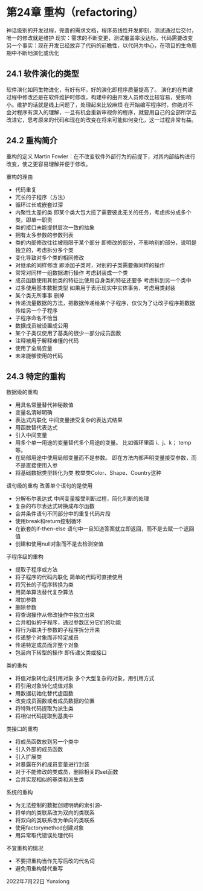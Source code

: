 # 第24章 重构（refactoring）
神话级别的开发过程，完善的需求文档，程序员线性开发即刻，测试通过后交付，唯一的修改就是维护
现实：需求的不断变更，测试覆盖率没达标，代码需要改变
另一个事实：现在开发已经放弃了代码的前瞻性，以代码为中心，在项目的生命周期中不断地演化或优化
## 24.1 软件演化的类型
软件演化如同生物进化，有好有坏，好的演化即程序质量提高了。
演化的在构建过程中修改还是在软件维护时修改，构建中的由开发人员修改比较容易，受影响小。维护的话就是线上问题了，处理起来比较麻烦
在开始编写程序时，你绝对不会对程序有深入的理解，一旦有机会重新审视你的程序，就要用自己的全部所学去改进它，思考原来的代码和现在的改变在将来可能如何变化，这一过程非常有益。

## 24.2 重构简介
重构的定义
Martin Fowler：在不改变软件外部行为的前提下，对其内部结构进行改变，使之更容易理解并便于修改。

重构的理由
- 代码重复
- 冗长的子程序（方法）
- 循环过长或嵌套过深
- 内聚性太差的类   即某个类大包大揽了需要彼此无关的任务，考虑拆分成多个类，即单一职责
- 类的接口未能提供层次一致的抽象
- 拥有太多参数的参数列表
- 类的内部修改往往被局限于某个部分  即修改的部分，不影响别的部分，说明是独立的，考虑拆分多个类
- 变化导致对多个类的相同修改
- 对继承的同样修改  即添加子类时，对别的子类需要做同样的操作
- 常常对同样一组数据进行操作 考虑封装成一个类
- 成员函数使用其他类的特征比使用自身类的特征还要多   考虑拆到另一个类中
- 过多使用基本数据类型  如果用于表示现实中实体事务，考虑用类封装
- 某个类无所事事  删掉
- 传递流量数据的方法，把数据传递给某个子程序，仅仅为了让改子程序把数据传给另一个子程序
- 子程序命名不恰当
- 数据成员被设置成公用
- 某个子类仅使用了基类的很少一部分成员函数  
- 注释被用于解释难懂的代码
- 使用了全局变量
- 未来能够使用的代码

## 24.3 特定的重构

数据级的重构
- 用具名常量替代神秘数值
- 变量名清晰明确
- 表达式内联化  中间变量接受复杂的表达式结果
- 用函数替代表达式
- 引入中间变量
- 用多个单一用途的变量替代多个用途的变量。 比如循环里面 i、j、k； temp等。
- 在局部用途中使用局部变量而不是参数。 即在方法内部声明变量接受参数，而不是直接使用入参
- 将基础数据类型转化为类  枚举类Color、Shape、Country这种

语句级的重构
改善单个语句的是使用
- 分解布尔表达式   中间变量接受判断过程，简化判断的处理
- 复杂的布尔表达式转换成布尔函数
- 合并条件语句不同部分中的重复代码片段
- 使用break和return控制循环
- 在嵌套的if-then-else 语句中一旦知道答案就立即返回，而不是去赋一个返回值 
- 创建和使用null对象而不是去检测空值

子程序级的重构
- 提取子程序或方法
- 将子程序的代码内联化  简单的代码可直接使用
- 将冗长的子程序转换为类
- 用简单算法替代复杂算法
- 增加参数
- 删除参数
- 将查询操作从修改操作中独立出来
- 合并相似的子程序，通过参数区分它们的功能
- 将行为取决于参数的子程序拆分开来
- 传递整个对象而非特定成员
- 传递特定成员而非整个对象
- 包装向下转型的操作   即传递父类或接口

类的重构
- 将值对象转化成引用对象   多个大型复杂的对象，用引用方式
- 将引用对象转化成值对象
- 用数据初始化替代虚函数
- 改变成员函数或者成员数据的位置
- 将特殊代码提取为派生类
- 将相似代码提取到基类中

类接口的重构
- 将成员函数放到另一个类中
- 引入外部的成员函数
- 引入扩展类
- 对暴露在外的成员变量进行封装
- 对于不能修改的类成员，删除相关的set函数
- 合并实现相似的基类和派生类

系统的重构
- 为无法控制的数据创建明确的索引源-
- 将单向的类联系改为双向的类联系
- 将双向的类联系改为单向的类联系
- 使用factorymethod创建对象
- 用异常取代错误处理代码


不宜重构的情况
- 不要把重构当作先写后改的代名词
- 避免用重构替代重写


2022年7月22日
Yunxiong
